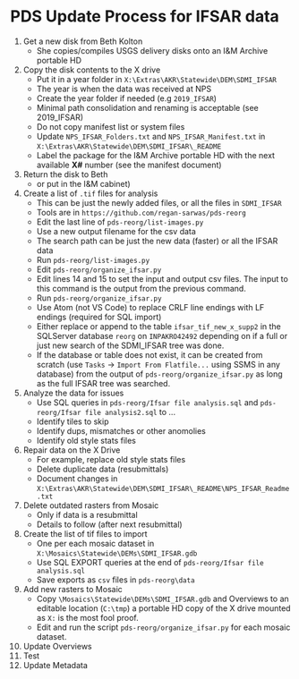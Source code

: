 PDS Update Process for IFSAR data
=================================

1. Get a new disk from Beth Kolton
   - She copies/compiles USGS delivery disks onto an I&M Archive portable HD
2. Copy the disk contents to the X drive
   - Put it in a year folder in `X:\Extras\AKR\Statewide\DEM\SDMI_IFSAR`
   - The year is when the data was received at NPS
   - Create the year folder if needed (e.g `2019_IFSAR`)
   - Minimal path consolidation and renaming is acceptable (see 2019_IFSAR)
   - Do not copy manifest list or system files
   - Update `NPS_IFSAR_Folders.txt` and `NPS_IFSAR_Manifest.txt` in `X:\Extras\AKR\Statewide\DEM\SDMI_IFSAR\_README`
   - Label the package for the I&M Archive portable HD with the 
     next available **X#** number (see the manifest document)
3. Return the disk to Beth
   - or put in the I&M cabinet)
4. Create a list of `.tif` files for analysis
   - This can be just the newly added files, or all the files in `SDMI_IFSAR`
   - Tools are in `https://github.com/regan-sarwas/pds-reorg`
   - Edit the last line of `pds-reorg/list-images.py`
   - Use a new output filename for the csv data
   - The search path can be just the new data (faster) or all the IFSAR data
   - Run `pds-reorg/list-images.py`
   - Edit `pds-reorg/organize_ifsar.py`
   - Edit lines 14 and 15 to set the input and output csv files.  The input
     to this command is the output from the previous command.
   - Run `pds-reorg/organize_ifsar.py`
   - Use Atom (not VS Code) to replace CRLF line endings with LF endings
     (required for SQL import)
   - Either replace or append to the table `ifsar_tif_new_x_supp2` in the
     SQLServer database `reorg` on `INPAKRO42492` depending on if a full or
     just new search of the SDMI_IFSAR tree was done.
   - If the database or table does not exist, it can be created from scratch
     (use `Tasks` -> `Import From Flatfile...` using SSMS in any database)
     from the output of `pds-reorg/organize_ifsar.py` as long as the full
     IFSAR tree was searched.
5. Analyze the data for issues
   - Use SQL queries in `pds-reorg/Ifsar file analysis.sql` and
     `pds-reorg/Ifsar file analysis2.sql` to ...
   - Identify tiles to skip
   - Identify dups, mismatches or other anomolies
   - Identify old style stats files
6. Repair data on the X Drive
   - For example, replace old style stats files
   - Delete duplicate data (resubmittals)
   - Document changes in `X:\Extras\AKR\Statewide\DEM\SDMI_IFSAR\_README\NPS_IFSAR_Readme.txt`
7. Delete outdated rasters from Mosaic
   - Only if data is a resubmittal
   - Details to follow (after next resubmittal)
8. Create the list of tif files to import
   - One per each mosaic dataset in `X:\Mosaics\Statewide\DEMs\SDMI_IFSAR.gdb`
   - Use SQL EXPORT queries at the end of `pds-reorg/Ifsar file analysis.sql`
   - Save exports as `csv` files in `pds-reorg\data`
9. Add new rasters to Mosaic
   - Copy `\Mosaics\Statewide\DEMs\SDMI_IFSAR.gdb` and Overviews to
     an editable location (`C:\tmp`) a portable HD copy of the X drive
     mounted as `X:` is the most fool proof.
   - Edit and run the script `pds-reorg/organize_ifsar.py` for each
     mosaic dataset.
11. Update Overviews
12. Test
10. Update Metadata


